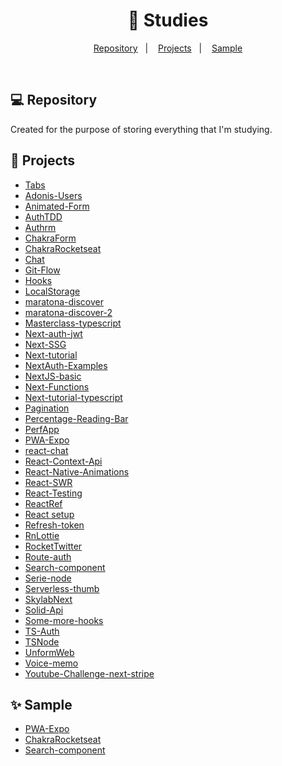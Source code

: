 <h1 align="center"> 
    📝 Studies
</h1>

<p align="center">
    <a href="#-repository">Repository</a>&nbsp;&nbsp;&nbsp;|&nbsp;&nbsp;&nbsp;
    <a href="#-projects">Projects</a>&nbsp;&nbsp;&nbsp;|&nbsp;&nbsp;&nbsp;
    <a href="#-sample">Sample</a>
</p>

<br>

## 💻 Repository

Created for the purpose of storing everything that I'm studying.

## 🚀 Projects

- [Tabs](https://github.com/Gabriel-J3sus/Studies/tree/main/Tabs)
- [Adonis-Users](https://github.com/Gabriel-J3sus/Studies/tree/main/adonis-users)
- [Animated-Form](https://github.com/Gabriel-J3sus/Studies/tree/main/animated-form)
- [AuthTDD](https://github.com/Gabriel-J3sus/Studies/tree/main/authdd)
- [Authrm](https://github.com/Gabriel-J3sus/Studies/tree/main/authrm)
- [ChakraForm](https://github.com/Gabriel-J3sus/Studies/tree/main/chakraform)
- [ChakraRocketseat](https://github.com/Gabriel-J3sus/Studies/tree/main/chakrarocketseat)
- [Chat](https://github.com/Gabriel-J3sus/Studies/tree/main/chat)
- [Git-Flow](https://github.com/Gabriel-J3sus/Studies/tree/main/git-flow)
- [Hooks](https://github.com/Gabriel-J3sus/Studies/tree/main/hooks)
- [LocalStorage](https://github.com/Gabriel-J3sus/Studies/tree/main/localstorage)
- [maratona-discover](https://github.com/Gabriel-J3sus/Studies/tree/main/maratona-discover)
- [maratona-discover-2](https://github.com/Gabriel-J3sus/Studies/tree/main/maratona-discover-2)
- [Masterclass-typescript](https://github.com/Gabriel-J3sus/Studies/tree/main/masterclass-typescript)
- [Next-auth-jwt](https://github.com/Gabriel-J3sus/Studies/tree/main/next-auth-jwt)
- [Next-SSG](https://github.com/Gabriel-J3sus/Studies/tree/main/next-ssg)
- [Next-tutorial](https://github.com/Gabriel-J3sus/Studies/tree/main/next-tutorial)
- [NextAuth-Examples](https://github.com/Gabriel-J3sus/Studies/tree/main/nextauth-examples)
- [NextJS-basic](https://github.com/Gabriel-J3sus/Studies/tree/main/nextjs-basic)
- [Next-Functions](https://github.com/Gabriel-J3sus/Studies/tree/main/nextjs-functions)
- [Next-tutorial-typescript](https://github.com/Gabriel-J3sus/Studies/tree/main/nextjs-tutorial-typescript)
- [Pagination](https://github.com/Gabriel-J3sus/Studies/tree/main/pagination)
- [Percentage-Reading-Bar](https://github.com/Gabriel-J3sus/Studies/tree/main/percentageReadingBar)
- [PerfApp](https://github.com/Gabriel-J3sus/Studies/tree/main/perfapp)
- [PWA-Expo](https://github.com/Gabriel-J3sus/Studies/tree/main/pwaexpo)
- [react-chat](https://github.com/Gabriel-J3sus/Studies/tree/main/react-chat)
- [React-Context-Api](https://github.com/Gabriel-J3sus/Studies/tree/main/react-context-api)
- [React-Native-Animations](https://github.com/Gabriel-J3sus/Studies/tree/main/react-native-animations)
- [React-SWR](https://github.com/Gabriel-J3sus/Studies/tree/main/react-swr)
- [React-Testing](https://github.com/Gabriel-J3sus/Studies/tree/main/react-testing)
- [ReactRef](https://github.com/Gabriel-J3sus/Studies/tree/main/reactref)
- [React setup](https://github.com/Gabriel-J3sus/Studies/tree/main/reactsetup)
- [Refresh-token](https://github.com/Gabriel-J3sus/Studies/tree/main/refresh-token)
- [RnLottie](https://github.com/Gabriel-J3sus/Studies/tree/main/rnlottie)
- [RocketTwitter](https://github.com/Gabriel-J3sus/Studies/tree/main/rockettwitter)
- [Route-auth](https://github.com/Gabriel-J3sus/Studies/tree/main/route-auth)
- [Search-component](https://github.com/Gabriel-J3sus/Studies/tree/main/search-component)
- [Serie-node](https://github.com/Gabriel-J3sus/Studies/tree/main/serie-node)
- [Serverless-thumb](https://github.com/Gabriel-J3sus/Studies/tree/main/serverless-thumb)
- [SkylabNext](https://github.com/Gabriel-J3sus/Studies/tree/main/skylabnext)
- [Solid-Api](https://github.com/Gabriel-J3sus/Studies/tree/main/solidApi)
- [Some-more-hooks](https://github.com/Gabriel-J3sus/Studies/tree/main/some-more-hooks)
- [TS-Auth](https://github.com/Gabriel-J3sus/Studies/tree/main/ts-auth)
- [TSNode](https://github.com/Gabriel-J3sus/Studies/tree/main/tsnode)
- [UnformWeb](https://github.com/Gabriel-J3sus/Studies/tree/main/unformweb)
- [Voice-memo](https://github.com/Gabriel-J3sus/Studies/tree/main/voice-memo)
- [Youtube-Challenge-next-stripe](https://github.com/Gabriel-J3sus/Studies/tree/main/youtube-challenge-next-stripe)

## ✨ Sample

- [PWA-Expo](https://pwa-expo-react-native.netlify.app/)
- [ChakraRocketseat](https://chakra-ui-rocketseatclone.netlify.app/)
- [Search-component](https://amifollowingyou.netlify.app/)